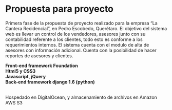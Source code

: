 # Propuesta para proyecto
<p>
Primera fase de la propuesta de proyecto realizado para la empresa “La Cantera Recidencial”, en Pedro Escobedo, Querétaro.
El objetivo del sistema web es llevar un control de los vendedores, asesores junto con su contabilidad referente a los clientes, todo esto es conforme a los requerimientos internos.
El sistema cuenta con el modulo de alta de asesores con información adicional. Cuenta con la posibilidad de hacer reportes de asesores y clientes.
</p>
<strong>
    <div>Front-end framework Foundation</div>
    <div>Html5 y CSS3</div>
    <div>Javascript, jQuery</div>
    <div>Back-end framework django 1.6 (python)</div>
</strong>
<br>
<p>Hospedado en DigitalOcean, y almacenamiento de archivos en Amazon AWS S3</p>
